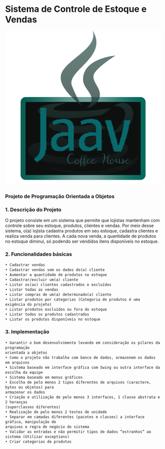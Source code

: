

# Sistema de Controle de Estoque e Vendas
<a href="https://github.com/YtRocha/Jaav_Coffeehouse"><img src="src/Img/logo.png" width=650px height=500px></a>

### Projeto de Programação Orientada a Objetos

### 1. Descrição do Projeto
O projeto consiste em um sistema que permite que lojistas mantenham com controle sobre seu estoque, produtos, clientes e vendas. Por meio desse sistema, o(a) lojista cadastra produtos em seu estoque, cadastra clientes e realiza venda para clientes. A cada nova venda, a quantidade de produtos no estoque diminui, só podendo ser vendidos itens disponíveis no estoque.

### 2. Funcionalidades básicas
    • Cadastrar vendas
    • Cadastrar vendas sem os dados do(a) cliente
    • Aumentar a quantidade de produtos no estoque
    • Cadastrar/excluir um(a) cliente
    • Listar os(as) clientes cadastrados e excluídos
    • Listar todas as vendas
    • Listar compras de um(a) determinado(a) cliente
    • Listar produtos por categorias (Categoria de produtos é uma exigência do projeto)
    • Listar produtos excluídos ou fora do estoque
    • Listar todos os produtos cadastrados
    • Listar os produtos disponíveis no estoque

### 3. Implementação
	• Garantir o bom desenvolvimento levando em consideração os pilares da programação
	orientada a objetos
	• Como o projeto não trabalha com banco de dados, armazenem os dados em arquivos
	• Sistema baseado em interface gráfica com Swing ou outra interface da escolha da equipe
	• Sistema baseado em menus gráficos
	• Escolha de pelo menos 2 tipos diferentes de arquivos (caractere, bytes ou objetos) para
	armazenar os dados
	• Criação e utilização de pelo menos 3 interfaces, 1 classe abstrata e 2 heranças
	(superclasses diferentes)
	• Realização de pelo menos 2 testes de unidade
	• Separar em camadas diferentes (pacotes e classes) a interface gráfica, manipulação de
	arquivos e regra de negócio do sistema
	• Validar as entradas e não permitir tipos de dados “estranhos” ao sistema (Utilizar exceptions)
	• Criar categorias de produtos
